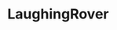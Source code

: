 ---
title: LaughingRover
github: https://github.com/LaughingRover
mode: dark
transition: 3s
archetype:
- Code
- Innovative
- Little Bit of Everything
---